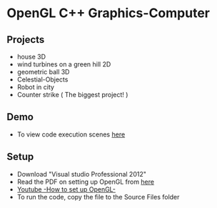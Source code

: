 # OpenGL C++ Graphics-Computer

## Projects 
- house 3D
- wind turbines on a green hill 2D
- geometric ball 3D
- Celestial-Objects
- Robot in city
- Counter strike ( The biggest project! )

## Demo
- To view code execution scenes [here](https://github.com/Haidar-Al-Sous/Graphics-Computer/tree/main/Demo)

## Setup
- Download "Visual studio Professional 2012"
- Read the PDF on setting up OpenGL from [here](https://github.com/Haidar-Al-Sous/Graphics-Computer/tree/main/Setting%20Up%20OpenGL)
- [Youtube -How to set up OpenGL-](https://www.youtube.com/watch?v=vcXj2D7Qf24)
- To run the code, copy the file to the Source Files folder
